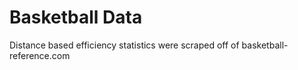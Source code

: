 # Basketball Data

Distance based efficiency statistics were scraped off of basketball-reference.com
